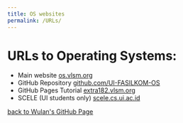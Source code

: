 ```yaml
---
title: OS websites
permalink: /URLs/
---
```


# URLs to Operating Systems: 

* Main website              [os.vlsm.org](https://os.vlsm.org/)
* GitHub Repository         [github.com/UI-FASILKOM-OS](https://github.com/UI-FASILKOM-OS/SistemOperasi/)
* GitHub Pages Tutorial     [extra182.vlsm.org](https://extra182.vlsm.org/)
* SCELE (UI students only)  [scele.cs.ui.ac.id](https://scele.cs.ui.ac.id/course/view.php?id=822)      

[back to Wulan's GitHub Page](../)
